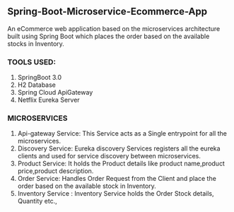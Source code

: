 ## Spring-Boot-Microservice-Ecommerce-App

An eCommerce web application based on the microservices architecture built using Spring Boot which places the order based on the available stocks in Inventory.

### TOOLS USED:
1. SpringBoot 3.0
2. H2 Database
3. Spring Cloud ApiGateway
4. Netflix Eureka Server


### MICROSERVICES
1. Api-gateway Service: This Service acts as a Single entrypoint for all the microservices.
2. Discovery Service: Eureka discovery Services registers all the eureka clients and used for service discovery between microservices.
3. Product Service: It holds the Product details like product name,product price,product description.
4. Order Service: Handles Order Request from the Client and place the order based on the available stock in Inventory.
5. Inventory Service : Inventory Service holds the Order Stock details, Quantity etc.,
